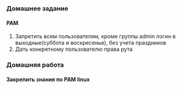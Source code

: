 ### Домашнее задание
#### PAM

1. Запретить всем пользователям, кроме группы admin логин в выходные(суббота и воскресенье), без учета праздников
2. Дать конкретному пользователю права рута

### Домашняя работа
#### Закрепить знания по PAM linux
